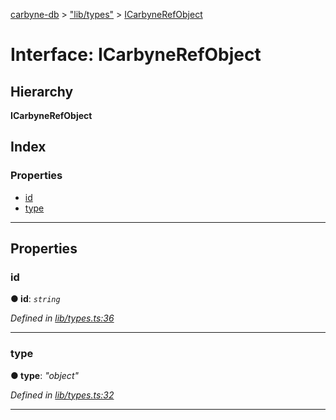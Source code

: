 [carbyne-db](../README.md) > ["lib/types"](../modules/_lib_types_.md) > [ICarbyneRefObject](../interfaces/_lib_types_.icarbynerefobject.md)

# Interface: ICarbyneRefObject

## Hierarchy

**ICarbyneRefObject**

## Index

### Properties

* [id](_lib_types_.icarbynerefobject.md#id)
* [type](_lib_types_.icarbynerefobject.md#type)

---

## Properties

<a id="id"></a>

###  id

**● id**: *`string`*

*Defined in [lib/types.ts:36](https://github.com/allotropelabs/carbyne/blob/0bc7c32/lib/types.ts#L36)*

___
<a id="type"></a>

###  type

**● type**: *"object"*

*Defined in [lib/types.ts:32](https://github.com/allotropelabs/carbyne/blob/0bc7c32/lib/types.ts#L32)*

___

